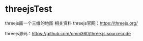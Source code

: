 # threejsTest
threejs画一个三维的地图
相关资料
threejs官网：https://threejs.org/

threejs源码：https://github.com/omni360/three.js.sourcecode

